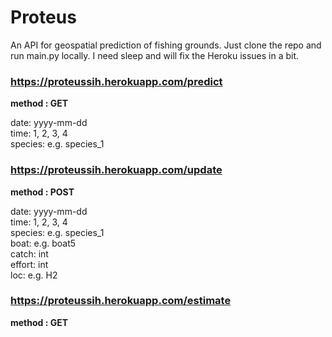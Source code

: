 # Proteus

An API for geospatial prediction of fishing grounds. Just clone the repo and run main.py locally. I need sleep and will fix the Heroku issues in a bit.

### https://proteussih.herokuapp.com/predict

**method : GET**

date: yyyy-mm-dd  
time: 1, 2, 3, 4    
species: e.g. species_1

### https://proteussih.herokuapp.com/update

**method : POST**

date: yyyy-mm-dd  
time: 1, 2, 3, 4  
species: e.g. species_1  
boat: e.g. boat5  
catch: int  
effort: int  
loc: e.g. H2

### https://proteussih.herokuapp.com/estimate

**method : GET**
